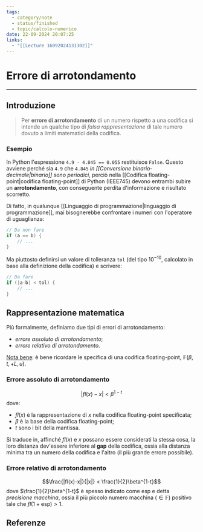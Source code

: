 ```yaml
---
tags:
  - category/note
  - status/finished
  - topic/calcolo-numerico
date: 22-09-2024 20:07:25
links:
  - "[[Lecture 16092024131302]]"
---
```

# Errore di arrotondamento
---
## Introduzione
> Per **errore di arrotondamento** di un numero rispetto a una codifica si intende un qualche tipo di _falsa rappresentazione_ di tale numero dovuto a limiti matematici della codifica.

### Esempio
In Python l'espressione `4.9 - 4.845 == 0.055` restituisce `False`. Questo avviene perché sia `4.9` che `4.845` _in [[Conversione binario-decimale|binario]] sono periodici_, perciò nella [[Codifica floating-point|codifica floating-point]] di Python (IEEE745) devono entrambi subire un **arrotondamento**, con conseguente perdita d'informazione e risultato scorretto.

Di fatto, in qualunque [[Linguaggio di programmazione|linguaggio di programmazione]], mai bisognerebbe confrontare i numeri con l'operatore di uguaglianza:
```cpp
// Da non fare
if (a == b) {
	// ...
}
```

Ma piuttosto definirsi un valore di tolleranza `tol` (del tipo $10^{-10}$, calcolato in base alla definizione della codifica) e scrivere:
```cpp
// Da fare
if (|a-b| < tol) {
	// ...
}
```

## Rappresentazione matematica
Più formalmente, definiamo due tipi di errori di arrotondamento:
- _errore assoluto di arrotondamento_;
- _errore relativo di arrotondamento_.

<u>Nota bene</u>: è bene ricordare le specifica di una codifica floating-point, $\mathbb{F} (\beta, t, +L, u)$.

### Errore assoluto di arrotondamento
$$|fl(x) - x| < \beta^{1-t}$$
dove:
- $fl(x)$ è la rappresentazione di $x$ nella codifica floating-point specificata;
- $\beta$ è la base della codifica floating-point;
- $t$ sono i bit della mantissa.

Si traduce in, affinché $fl(x)$ e $x$ possano essere considerati la stessa cosa, la loro distanza dev'essere inferiore al **gap** della codifica, ossia alla distanza minima tra un numero della codifica e l'altro (il più grande errore possibile).

### Errore relativo di arrotondamento
$$\frac{|fl(x)-x|}{|x|} < \frac{1}{2}\beta^{1-t}$$
dove $\frac{1}{2}\beta^{1-t}$ è spesso indicato come $\text{esp}$ e detta _precisione macchina_, ossia il più piccolo numero macchina ($\in \mathbb{F}$) positivo tale che $fl(1 + \text{esp}) > 1$.

## Referenze
